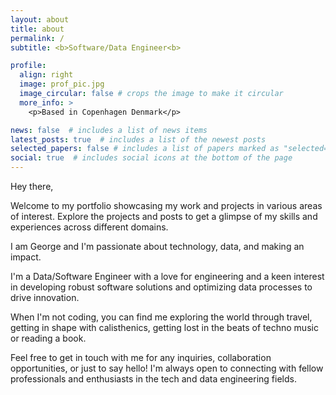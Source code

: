 ```yaml
---
layout: about
title: about
permalink: /
subtitle: <b>Software/Data Engineer<b>

profile:
  align: right
  image: prof_pic.jpg
  image_circular: false # crops the image to make it circular
  more_info: >
    <p>Based in Copenhagen Denmark</p>

news: false  # includes a list of news items
latest_posts: true  # includes a list of the newest posts
selected_papers: false # includes a list of papers marked as "selected={true}"
social: true  # includes social icons at the bottom of the page
---
```

Hey there,

Welcome to my portfolio showcasing my work and projects in various areas of interest. Explore the projects and posts to get a glimpse of my skills and experiences across different domains.

I am George and I'm passionate about technology, data, and making an impact.

I'm a Data/Software Engineer with a love for engineering and a keen interest in developing robust software solutions and optimizing data processes to drive innovation.

When I'm not coding, you can find me exploring the world through travel, getting in shape with calisthenics, getting lost in the beats of techno music or reading a book.

Feel free to get in touch with me for any inquiries, collaboration opportunities, or just to say hello! I'm always open to connecting with fellow professionals and enthusiasts in the tech and data engineering fields.